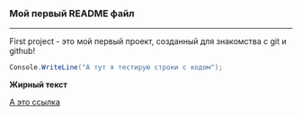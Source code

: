 ### Мой первый README файл
---

First project - это мой первый проект, созданный для знакомства с git и github!

```c#
Console.WriteLine("А тут я тестирую строки с кодом");
```

**Жирный текст**

[А это ссылка](https://github.com/Kitecy/first-project "Ссылка на этот же проект!")
